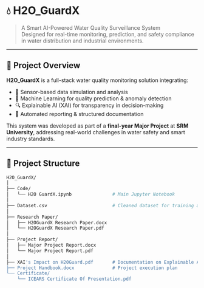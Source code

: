 # 💧 H2O_GuardX

> A Smart AI-Powered Water Quality Surveillance System  
> Designed for real-time monitoring, prediction, and safety compliance in water distribution and industrial environments.

---

## 🚀 Project Overview

**H2O_GuardX** is a full-stack water quality monitoring solution integrating:

- 🧪 Sensor-based data simulation and analysis  
- 🤖 Machine Learning for quality prediction & anomaly detection  
- 🔍 Explainable AI (XAI) for transparency in decision-making  
- 📄 Automated reporting & structured documentation

This system was developed as part of a **final-year Major Project** at **SRM University**, addressing real-world challenges in water safety and smart industry standards.

---

## 📁 Project Structure

```bash
H2O_GuardX/
│
├── Code/
│   └── H2O GuardX.ipynb               # Main Jupyter Notebook
│
├── Dataset.csv                        # Cleaned dataset for training and testing
│
├── Research Paper/
│   ├── H2OGuardX Research Paper.docx
│   └── H2OGuardX Research Paper.pdf
│
├── Project Report/
│   ├── Major Project Report.docx
│   └── Major Project Report.pdf
│
├── XAI's Impact on H20Guard.pdf       # Documentation on Explainable AI
├── Project Handbook.docx              # Project execution plan
└── Certificate/
    └── ICEARS Certificate Of Presentation.pdf

